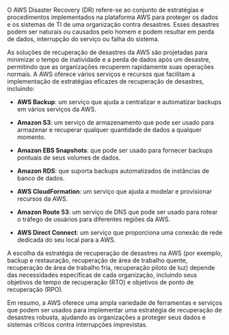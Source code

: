 O AWS Disaster Recovery (DR) refere-se ao conjunto de estratégias e procedimentos implementados na plataforma AWS para proteger os dados e os sistemas de TI de uma organização contra desastres. Esses desastres podem ser naturais ou causados pelo homem e podem resultar em perda de dados, interrupção do serviço ou falha do sistema.

As soluções de recuperação de desastres da AWS são projetadas para minimizar o tempo de inatividade e a perda de dados após um desastre, permitindo que as organizações recuperem rapidamente suas operações normais. A AWS oferece vários serviços e recursos que facilitam a implementação de estratégias eficazes de recuperação de desastres, incluindo:



- **AWS Backup**: um serviço que ajuda a centralizar e automatizar backups em vários serviços da AWS.

- **Amazon S3**: um serviço de armazenamento que pode ser usado para armazenar e recuperar qualquer quantidade de dados a qualquer momento.

- **Amazon EBS Snapshots**: que pode ser usado para fornecer backups pontuais de seus volumes de dados.

- **Amazon RDS**: que suporta backups automatizados de instâncias de banco de dados.

- **AWS CloudFormation**: um serviço que ajuda a modelar e provisionar recursos da AWS.

- **Amazon Route 53**: um serviço de DNS que pode ser usado para rotear o tráfego de usuários para diferentes regiões da AWS.

- **AWS Direct Connect**: um serviço que proporciona uma conexão de rede dedicada do seu local para a AWS.

A escolha da estratégia de recuperação de desastres na AWS (por exemplo, backup e restauração, recuperação de área de trabalho quente, recuperação de área de trabalho fria, recuperação piloto de luz) depende das necessidades específicas de cada organização, incluindo seus objetivos de tempo de recuperação (RTO) e objetivos de ponto de recuperação (RPO).

Em resumo, a AWS oferece uma ampla variedade de ferramentas e serviços que podem ser usados para implementar uma estratégia de recuperação de desastres robusta, ajudando as organizações a proteger seus dados e sistemas críticos contra interrupções imprevistas.